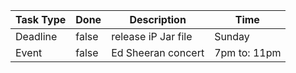 |Task Type | Done | Description | Time |
|----------|------|-------------|------|
| Deadline | false | release iP Jar file | Sunday |
| Event | false | Ed Sheeran concert | 7pm to: 11pm |
